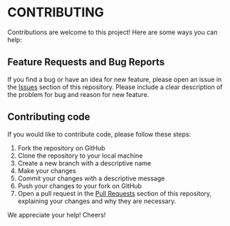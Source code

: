 # CONTRIBUTING

Contributions are welcome to this project! Here are some ways you can help:

## Feature Requests and Bug Reports

If you find a bug or have an idea for new feature, please open an issue in the [Issues](https://github.com/putuwaw/qr-generator/issues) section of this repository. Please include a clear description of the problem for bug and reason for new feature.

## Contributing code

If you would like to contribute code, please follow these steps:

1. Fork the repository on GitHub
2. Clone the repository to your local machine
3. Create a new branch with a descriptive name
4. Make your changes
5. Commit your changes with a descriptive message
6. Push your changes to your fork on GitHub
7. Open a pull request in the [Pull Requests](https://github.com/putuwaw/qr-generator/pulls) section of this repository, explaining your changes and why they are necessary.

We appreciate your help! Cheers!
